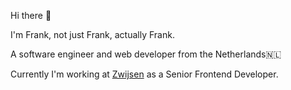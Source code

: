 Hi there 👋

I'm Frank, not just Frank, actually Frank.

A software engineer and web developer from the Netherlands🇳🇱

Currently I'm working at [Zwijsen](https://zwijsen.nl) as a Senior Frontend Developer.

